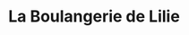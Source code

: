 ---
title: "La Boulangerie de Lilie"
url: /saint-ciers-champagne/la-boulangerie-de-lilie/
shop: Bäckerei
---